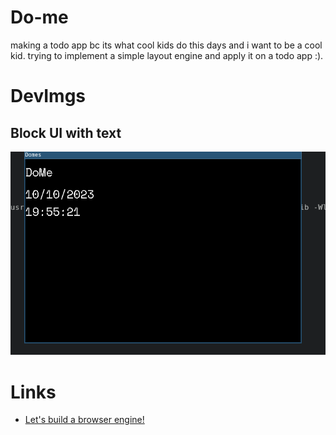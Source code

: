 # Do-me
making a todo app bc its what cool kids do this days and i want to be a cool kid.
trying to implement a simple layout engine and apply it on a todo app :).    

# DevImgs
## Block UI with text
![text in blocks](dev-imgs/first.png)

# Links
-   [Let's build a browser engine!](https://limpet.net/mbrubeck/2014/08/08/toy-layout-engine-1.html)

